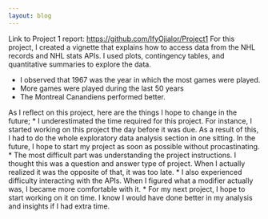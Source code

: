 ```yaml
---
layout: blog
---
```

Link to Project 1 report: https://github.com/IfyOjialor/Project1
For this project, I created a vignette that explains how to access data from the NHL records and NHL stats APIs. I used plots, contingency tables, and quantitative summaries to explore the data. 

+ I observed that 1967 was the year in which the most games were played.
+ More games were played during the last 50 years
+ The Montreal Canandiens performed better.

As I reflect on this project, here are the things I hope to change in the future;
    * I underestimated the time required for this project. For instance, I started working on this project the day before it was due. As a result of this, I had to do the whole exploratory data analysis section in one sitting. In the future, I hope to start my project as soon as possible without procastinating.
    * The most difficult part was understanding the project instructions. I thought this was a question and answer type of project. When I actually realized it was the opposite of that, it was too late.
    * I also experienced difficulty interacting with the APIs. When I figured what a modifier actually was, I became more comfortable with it.
    * For my next project, I hope to start working on it on time. I know I would have done better in my analysis and insights if I had extra time.
